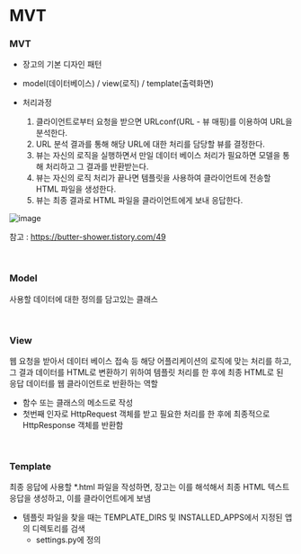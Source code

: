 # MVT

### MVT 

* 장고의 기본 디자인 패턴
* model(데이터베이스) / view(로직) / template(출력화면)

* 처리과정
  1. 클라이언트로부터 요청을 받으면 URLconf(URL - 뷰 매핑)를 이용하여 URL을 분석한다.
  2. URL 분석 결과를 통해 해당 URL에 대한 처리를 담당할 뷰를 결정한다.
  3. 뷰는 자신의 로직을 실행하면서 만일 데이터 베이스 처리가 필요하면 모델을 통해 처리하고 그 결과를 반환받는다.
  4. 뷰는 자신의 로직 처리가 끝나면 템플릿을 사용하여 클라이언트에 전송할 HTML 파일을 생성한다.
  5. 뷰는 최종 결과로 HTML 파일을 클라이언트에게 보내 응답한다.



![image](https://img1.daumcdn.net/thumb/R1280x0/?scode=mtistory2&fname=https%3A%2F%2Fblog.kakaocdn.net%2Fdn%2FpdQ3m%2FbtqwhTpC3gU%2FvXB2IGfXViX7cGFQgXjlR1%2Fimg.png)

참고 : https://butter-shower.tistory.com/49

</br>

### Model

사용할 데이터에 대한 정의를 담고있는 클래스

</br>

### View

웹 요청을 받아서 데이터 베이스 접속 등 해당 어플리케이션의 로직에 맞는 처리를 하고, 그 결과 데이터를 HTML로 변환하기 위하여 템플릿 처리를 한 후에 최종 HTML로 된 응답 데이터를 웹 클라이언트로 반환하는 역할

* 함수 또는 클래스의 메소드로 작성
* 첫번째 인자로 HttpRequest 객체를 받고 필요한 처리를 한 후에 최종적으로 HttpResponse 객체를 반환함

</br>

### Template

최종 응답에 사용할 *.html 파일을 작성하면, 장고는 이를 해석해서 최종 HTML 텍스트 응답을 생성하고, 이를 클라이언트에게 보냄

* 템플릿 파일을 찾을 때는 TEMPLATE_DIRS 및 INSTALLED_APPS에서 지정된 앱의 디렉토리를 검색
  * settings.py에 정의

